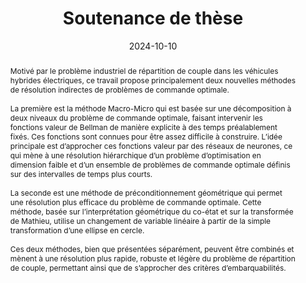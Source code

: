 ---
title: Soutenance de thèse

event: Soutenance de thèse
event_url: https://indico.math.cnrs.fr/event/9418/

location: Toulouse, France 

summary: Méthode à deux niveaux et préconditionnement géométrique en contrôle optimal. Application au problème de répartition de couple des véhicules hybrides électriques
abstract: 'Motivé par le problème industriel de répartition de couple dans les véhicules hybrides électriques, ce travail propose principalement deux nouvelles méthodes de résolution indirectes de problèmes de commande optimale. \

\

La première est la méthode Macro-Micro qui est basée sur une décomposition à deux niveaux du problème de commande optimale, faisant intervenir les fonctions valeur de Bellman de manière explicite à des temps préalablement fixés. Ces fonctions sont connues pour être assez difficile à construire. L’idée principale est d’approcher ces fonctions valeur par des réseaux de neurones, ce qui mène à une résolution hiérarchique d’un problème d’optimisation en dimension faible et d’un ensemble de problèmes de commande optimale définis sur des intervalles de temps plus courts. \

\

La seconde est une méthode de préconditionnement géométrique qui permet une résolution plus efficace du problème de commande optimale. Cette méthode, basée sur l’interprétation géométrique du co-état et sur la transformée de Mathieu, utilise un changement de variable linéaire à partir de la simple transformation d’une ellipse en cercle. \

\

Ces deux méthodes, bien que présentées séparément, peuvent être combinés et mènent à une résolution plus rapide, robuste et légère du problème de répartition de couple, permettant ainsi que de s’approcher des critères d’embarquabilités.'

# Talk start and end times.
#   End time can optionally be hidden by prefixing the line with `#`.
date: '2024-10-10'
# date_end: '2024-03-29'
all_day: true

# Schedule page publish date (NOT talk date).
publishDate: '2024-10-10'

authors: 
- Rémy Dutto

tags:
- Bilevel optimal control 
- Geometric preconditioner
- Indirect shooting
- Pontryagin maximum principle
- Neural Network
- Hybrid electric vehicle

# Is this a featured talk? (true/false)
featured: false
url_code: ''
url_pdf: uploads/2024_Soutenance.pdf
url_slides: ''
url_video: ''
---
